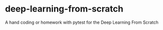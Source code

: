 # deep-learning-from-scratch
A hand coding or homework with pytest for the Deep Learning From Scratch
